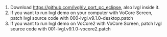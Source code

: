 1. Download https://github.com/lvgl/lv_port_pc_eclipse, also lvgl inside it.
2. If you want to run lvgl demo on your computer with VoCore Screen, patch lvgl source code with 000-lvgl.v9.1.0-desktop.patch
3. If you want to run lvgl demo on VoCore2 with VoCore Screen, patch lvgl source code with 001-lvgl.v9.1.0-vocore2.patch
